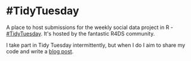 # #TidyTuesday

A place to host submissions for the weekly social data project in R - [#TidyTuesday](https://github.com/rfordatascience/tidytuesday). It's hosted by the fantastic R4DS community.

I take part in Tidy Tuesday intermittently, but when I do I aim to share my code and write a [blog post](http://trianglegirl.rbind.io/#posts). 

